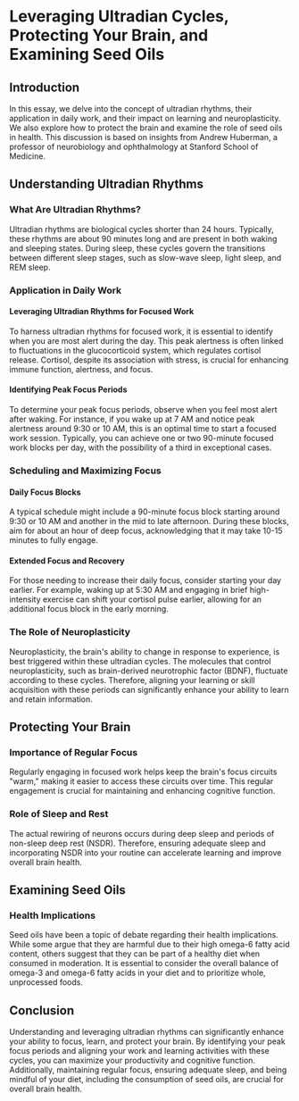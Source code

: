 # Leveraging Ultradian Cycles, Protecting Your Brain, and Examining Seed Oils

## Introduction

In this essay, we delve into the concept of ultradian rhythms, their application in daily work, and their impact on learning and neuroplasticity. We also explore how to protect the brain and examine the role of seed oils in health. This discussion is based on insights from Andrew Huberman, a professor of neurobiology and ophthalmology at Stanford School of Medicine.

## Understanding Ultradian Rhythms

### What Are Ultradian Rhythms?

Ultradian rhythms are biological cycles shorter than 24 hours. Typically, these rhythms are about 90 minutes long and are present in both waking and sleeping states. During sleep, these cycles govern the transitions between different sleep stages, such as slow-wave sleep, light sleep, and REM sleep.

### Application in Daily Work

#### Leveraging Ultradian Rhythms for Focused Work

To harness ultradian rhythms for focused work, it is essential to identify when you are most alert during the day. This peak alertness is often linked to fluctuations in the glucocorticoid system, which regulates cortisol release. Cortisol, despite its association with stress, is crucial for enhancing immune function, alertness, and focus.

#### Identifying Peak Focus Periods

To determine your peak focus periods, observe when you feel most alert after waking. For instance, if you wake up at 7 AM and notice peak alertness around 9:30 or 10 AM, this is an optimal time to start a focused work session. Typically, you can achieve one or two 90-minute focused work blocks per day, with the possibility of a third in exceptional cases.

### Scheduling and Maximizing Focus

#### Daily Focus Blocks

A typical schedule might include a 90-minute focus block starting around 9:30 or 10 AM and another in the mid to late afternoon. During these blocks, aim for about an hour of deep focus, acknowledging that it may take 10-15 minutes to fully engage.

#### Extended Focus and Recovery

For those needing to increase their daily focus, consider starting your day earlier. For example, waking up at 5:30 AM and engaging in brief high-intensity exercise can shift your cortisol pulse earlier, allowing for an additional focus block in the early morning.

### The Role of Neuroplasticity

Neuroplasticity, the brain's ability to change in response to experience, is best triggered within these ultradian cycles. The molecules that control neuroplasticity, such as brain-derived neurotrophic factor (BDNF), fluctuate according to these cycles. Therefore, aligning your learning or skill acquisition with these periods can significantly enhance your ability to learn and retain information.

## Protecting Your Brain

### Importance of Regular Focus

Regularly engaging in focused work helps keep the brain's focus circuits "warm," making it easier to access these circuits over time. This regular engagement is crucial for maintaining and enhancing cognitive function.

### Role of Sleep and Rest

The actual rewiring of neurons occurs during deep sleep and periods of non-sleep deep rest (NSDR). Therefore, ensuring adequate sleep and incorporating NSDR into your routine can accelerate learning and improve overall brain health.

## Examining Seed Oils

### Health Implications

Seed oils have been a topic of debate regarding their health implications. While some argue that they are harmful due to their high omega-6 fatty acid content, others suggest that they can be part of a healthy diet when consumed in moderation. It is essential to consider the overall balance of omega-3 and omega-6 fatty acids in your diet and to prioritize whole, unprocessed foods.

## Conclusion

Understanding and leveraging ultradian rhythms can significantly enhance your ability to focus, learn, and protect your brain. By identifying your peak focus periods and aligning your work and learning activities with these cycles, you can maximize your productivity and cognitive function. Additionally, maintaining regular focus, ensuring adequate sleep, and being mindful of your diet, including the consumption of seed oils, are crucial for overall brain health.